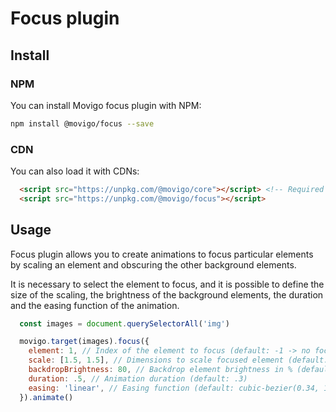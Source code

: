 # Focus plugin

## Install

### NPM

You can install Movigo focus plugin with NPM:

```bash
npm install @movigo/focus --save
```
    
### CDN

You can also load it with CDNs:
    
```html
  <script src="https://unpkg.com/@movigo/core"></script> <!-- Required dependency -->
  <script src="https://unpkg.com/@movigo/focus"></script>
```

## Usage

Focus plugin allows you to create animations to focus
particular elements by scaling an element and obscuring the
other background elements.

It is necessary to select the element to focus, and it is possible to
define the size of the scaling, the brightness of the background elements, the
duration and the easing function of the animation.

```js
  const images = document.querySelectorAll('img')

  movigo.target(images).focus({
    element: 1, // Index of the element to focus (default: -1 -> no focused elements)
    scale: [1.5, 1.5], // Dimensions to scale focused element (default: [2, 2]) 
    backdropBrightness: 80, // Backdrop element brightness in % (default: 60)
    duration: .5, // Animation duration (default: .3)
    easing: 'linear', // Easing function (default: cubic-bezier(0.34, 1.56, 0.64, 1))
  }).animate()
``` 